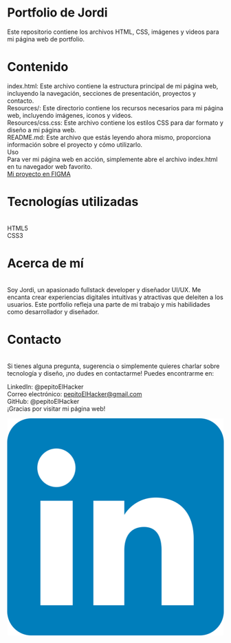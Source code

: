 <h1>Portfolio de Jordi</h1>

Este repositorio contiene los archivos HTML, CSS, imágenes y videos para mi página web de portfolio.



<h1>Contenido</h1>
index.html: Este archivo contiene la estructura principal de mi página web, incluyendo la navegación, secciones de presentación, proyectos y contacto.
<br>
Resources/: Este directorio contiene los recursos necesarios para mi página web, incluyendo imágenes, iconos y videos.
<br>
Resources/css.css: Este archivo contiene los estilos CSS para dar formato y diseño a mi página web.
<br>
README.md: Este archivo que estás leyendo ahora mismo, proporciona información sobre el proyecto y cómo utilizarlo.
<br>
Uso
<br>
Para ver mi página web en acción, simplemente abre el archivo index.html en tu navegador web favorito.
<br>
<a href="https://www.figma.com/file/Or7FutuyC77FCcUo1vZqMV/Untitled?type=design&node-id=0%3A1&mode=design&t=F6pb36DMBB4ZqWeX-1">Mi proyecto en FIGMA</a>
<h1>Tecnologías utilizadas</h1>
<br>
HTML5
<br>
CSS3
<br>


<h1>Acerca de mí</h1>
<br>
Soy Jordi, un apasionado fullstack developer y diseñador UI/UX. Me encanta crear experiencias digitales intuitivas y atractivas que deleiten a los usuarios. Este portfolio refleja una parte de mi trabajo y mis habilidades como desarrollador y diseñador.
<br>

<h1>Contacto</h1>
<br>
Si tienes alguna pregunta, sugerencia o simplemente quieres charlar sobre tecnología y diseño, ¡no dudes en contactarme! Puedes encontrarme en:
<br>

LinkedIn: @pepitoElHacker
<br>
Correo electrónico: pepitoElHacker@gmail.com
<br>
GitHub: @pepitoElHacker
<br>
¡Gracias por visitar mi página web!
<br>

<img src="resources/linkedin.png">
